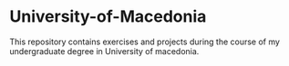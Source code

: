 # University-of-Macedonia
This repository contains exercises and projects during the course of my undergraduate degree in University of macedonia.
